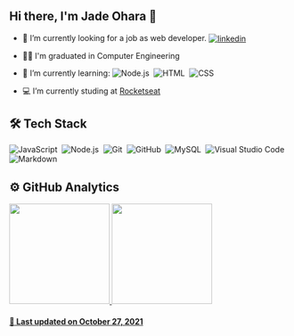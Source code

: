 ## Hi there, I'm Jade Ohara 🖖

- 🔭 I’m currently looking for a job as web developer. <a href="https://linkedin.com/in/jadeohara" target="_blank">
  <img align="center" src="https://img.shields.io/badge/-jadeohara-05122A?style=flat&logo=linkedin" alt="linkedin"/>
</a>

- 👩‍💻 I'm graduated in Computer Engineering

- 🌱 I’m currently learning: 
![Node.js](https://img.shields.io/badge/-Node.js-05122A?style=flat&logo=node.js)&nbsp;
![HTML](https://img.shields.io/badge/-HTML-05122A?style=flat&logo=HTML5)&nbsp;
![CSS](https://img.shields.io/badge/-CSS-05122A?style=flat&logo=CSS3&logoColor=1572B6)&nbsp;

- 💻 I’m currently studing at [Rocketseat](https://github.com/Rocketseat)&nbsp;

## 🛠 Tech Stack

![JavaScript](https://img.shields.io/badge/-JavaScript-05122A?style=flat&logo=javascript)&nbsp;
![Node.js](https://img.shields.io/badge/-Node.js-05122A?style=flat&logo=node.js)&nbsp;
![Git](https://img.shields.io/badge/-Git-05122A?style=flat&logo=git)&nbsp;
![GitHub](https://img.shields.io/badge/-GitHub-05122A?style=flat&logo=github)&nbsp;
![MySQL](https://img.shields.io/badge/-MySQL-05122A?style=flat&logo=mysql)&nbsp;
![Visual Studio Code](https://img.shields.io/badge/-Visual%20Studio%20Code-05122A?style=flat&logo=visual-studio-code&logoColor=007ACC)&nbsp;
![Markdown](https://img.shields.io/badge/-Markdown-05122A?style=flat&logo=markdown)&nbsp;

## ⚙️ GitHub Analytics

<div align="left">
  <a href="https://github.com/jadeohara">
  <img height="180em" src="https://github-readme-stats.vercel.app/api?username=jadeohara&show_icons=true&theme=jolly&include_all_commits=true&count_private=true"/>
  <img height="180em" src="https://github-readme-stats.vercel.app/api/top-langs/?username=jadeohara&layout=compact&langs_count=7&theme=jolly"/>
</div>

 #### 📆 Last updated on October 27, 2021

<!--
**JadeOhara/JadeOhara** is a ✨ _special_ ✨ repository because its `README.md` (this file) appears on your GitHub profile.

Here are some ideas to get you started:

- 🔭 I’m currently working on ...
- 🌱 I’m currently learning ...
- 👯 I’m looking to collaborate on ...
- 🤔 I’m looking for help with ...
- 💬 Ask me about ...
- 📫 How to reach me: ...
- 😄 Pronouns: ...
- ⚡ Fun fact: ...
-->
